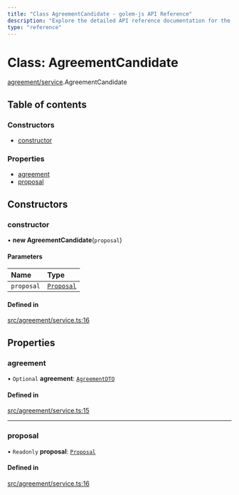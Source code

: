 ```yaml
---
title: "Class AgreementCandidate - golem-js API Reference"
description: "Explore the detailed API reference documentation for the Class AgreementCandidate within the golem-js SDK for the Golem Network."
type: "reference"
---
```

# Class: AgreementCandidate

[agreement/service](../modules/agreement_service).AgreementCandidate

## Table of contents

### Constructors

- [constructor](agreement_service.AgreementCandidate#constructor)

### Properties

- [agreement](agreement_service.AgreementCandidate#agreement)
- [proposal](agreement_service.AgreementCandidate#proposal)

## Constructors

### constructor

• **new AgreementCandidate**(`proposal`)

#### Parameters

| Name | Type |
| :------ | :------ |
| `proposal` | [`Proposal`](market_proposal.Proposal) |

#### Defined in

[src/agreement/service.ts:16](https://github.com/golemfactory/golem-js/blob/4d68c3f/src/agreement/service.ts#L16)

## Properties

### agreement

• `Optional` **agreement**: [`AgreementDTO`](../interfaces/agreement_service.AgreementDTO)

#### Defined in

[src/agreement/service.ts:15](https://github.com/golemfactory/golem-js/blob/4d68c3f/src/agreement/service.ts#L15)

___

### proposal

• `Readonly` **proposal**: [`Proposal`](market_proposal.Proposal)

#### Defined in

[src/agreement/service.ts:16](https://github.com/golemfactory/golem-js/blob/4d68c3f/src/agreement/service.ts#L16)
